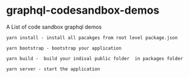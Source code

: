 # graphql-codesandbox-demos
A List of code sandbox graphql demos


```
yarn install - install all pacakges from root level package.json

yarn bootstrap - bootstrap your application

yarn build -  build your indival public folder  in packages folder

yarn server - start the application

```



